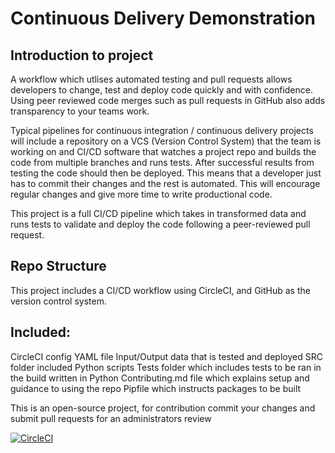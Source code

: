 # Continuous Delivery Demonstration

## Introduction to project

A workflow which utlises automated testing and pull requests allows developers to change, test and deploy code quickly and with confidence. Using peer reviewed code merges such as pull requests in GitHub also adds transparency to your teams work.

Typical pipelines for continuous integration / continuous delivery projects will include a repository on a VCS (Version Control System) that the team is working on and  CI/CD software that watches a project repo and builds the code from multiple branches and runs tests. After successful results from testing the code should then be deployed. This means that a developer just has to commit their changes and  the rest is automated. This will encourage regular changes and give more time to write productional code. 

This project is a full CI/CD pipeline which takes in transformed data and runs tests to validate and deploy the code following a peer-reviewed pull request.

## Repo Structure

This project includes a CI/CD workflow using CircleCI, and GitHub as the version control system.

## Included:

CircleCI config YAML file
Input/Output data that is tested and deployed
SRC folder included Python scripts
Tests folder which includes tests to be ran in the build written in Python
Contributing.md file which explains setup and guidance to using the repo
Pipfile which instructs packages to be built
  
This is an open-source project, for contribution commit your changes and submit pull requests for an administrators review

[![CircleCI](https://circleci.com/gh/team-avocado-01/continuous-delivery-demonstration.svg?style=svg)](https://circleci.com/gh/team-avocado-01/continuous-delivery-demonstration)
